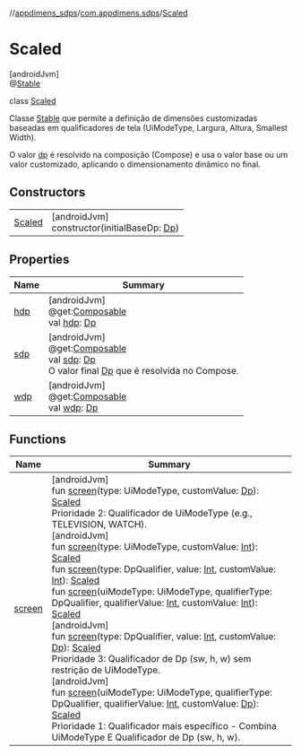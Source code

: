 //[appdimens_sdps](../../../index.md)/[com.appdimens.sdps](../index.md)/[Scaled](index.md)

# Scaled

[androidJvm]\
@[Stable](https://developer.android.com/reference/kotlin/androidx/compose/runtime/Stable.html)

class [Scaled](index.md)

Classe [Stable](https://developer.android.com/reference/kotlin/androidx/compose/runtime/Stable.html) que permite a definição de dimensões customizadas baseadas em qualificadores de tela (UiModeType, Largura, Altura, Smallest Width).

O valor [dp](https://developer.android.com/reference/kotlin/androidx/compose/ui/unit/package-summary.html) é resolvido na composição (Compose) e usa o valor base ou um valor customizado, aplicando o dimensionamento dinâmico no final.

## Constructors

| | |
|---|---|
| [Scaled](-scaled.md) | [androidJvm]<br>constructor(initialBaseDp: [Dp](https://developer.android.com/reference/kotlin/androidx/compose/ui/unit/Dp.html)) |

## Properties

| Name | Summary |
|---|---|
| [hdp](hdp.md) | [androidJvm]<br>@get:[Composable](https://developer.android.com/reference/kotlin/androidx/compose/runtime/Composable.html)<br>val [hdp](hdp.md): [Dp](https://developer.android.com/reference/kotlin/androidx/compose/ui/unit/Dp.html) |
| [sdp](sdp.md) | [androidJvm]<br>@get:[Composable](https://developer.android.com/reference/kotlin/androidx/compose/runtime/Composable.html)<br>val [sdp](sdp.md): [Dp](https://developer.android.com/reference/kotlin/androidx/compose/ui/unit/Dp.html)<br>O valor final [Dp](https://developer.android.com/reference/kotlin/androidx/compose/ui/unit/Dp.html) que é resolvida no Compose. |
| [wdp](wdp.md) | [androidJvm]<br>@get:[Composable](https://developer.android.com/reference/kotlin/androidx/compose/runtime/Composable.html)<br>val [wdp](wdp.md): [Dp](https://developer.android.com/reference/kotlin/androidx/compose/ui/unit/Dp.html) |

## Functions

| Name | Summary |
|---|---|
| [screen](screen.md) | [androidJvm]<br>fun [screen](screen.md)(type: UiModeType, customValue: [Dp](https://developer.android.com/reference/kotlin/androidx/compose/ui/unit/Dp.html)): [Scaled](index.md)<br>Prioridade 2: Qualificador de UiModeType (e.g., TELEVISION, WATCH).<br>[androidJvm]<br>fun [screen](screen.md)(type: UiModeType, customValue: [Int](https://kotlinlang.org/api/core/kotlin-stdlib/kotlin/-int/index.html)): [Scaled](index.md)<br>fun [screen](screen.md)(type: DpQualifier, value: [Int](https://kotlinlang.org/api/core/kotlin-stdlib/kotlin/-int/index.html), customValue: [Int](https://kotlinlang.org/api/core/kotlin-stdlib/kotlin/-int/index.html)): [Scaled](index.md)<br>fun [screen](screen.md)(uiModeType: UiModeType, qualifierType: DpQualifier, qualifierValue: [Int](https://kotlinlang.org/api/core/kotlin-stdlib/kotlin/-int/index.html), customValue: [Int](https://kotlinlang.org/api/core/kotlin-stdlib/kotlin/-int/index.html)): [Scaled](index.md)<br>[androidJvm]<br>fun [screen](screen.md)(type: DpQualifier, value: [Int](https://kotlinlang.org/api/core/kotlin-stdlib/kotlin/-int/index.html), customValue: [Dp](https://developer.android.com/reference/kotlin/androidx/compose/ui/unit/Dp.html)): [Scaled](index.md)<br>Prioridade 3: Qualificador de Dp (sw, h, w) sem restrição de UiModeType.<br>[androidJvm]<br>fun [screen](screen.md)(uiModeType: UiModeType, qualifierType: DpQualifier, qualifierValue: [Int](https://kotlinlang.org/api/core/kotlin-stdlib/kotlin/-int/index.html), customValue: [Dp](https://developer.android.com/reference/kotlin/androidx/compose/ui/unit/Dp.html)): [Scaled](index.md)<br>Prioridade 1: Qualificador mais específico - Combina UiModeType E Qualificador de Dp (sw, h, w). |